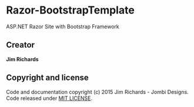 # Razor-BootstrapTemplate
ASP.NET Razor Site with Bootstrap Framework

## Creator

**Jim Richards**

## Copyright and license

Code and documentation copyright (c) 2015 Jim Richards - Jombi Designs. Code released under [MIT LICENSE](https://github.com/JombiDotNet/Razor-BootstrapTemplate/blob/master/LICENSE).
